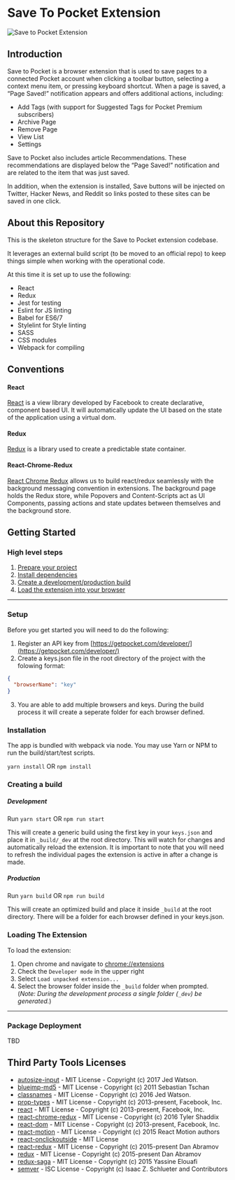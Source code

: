 # Save To Pocket Extension

![Save to Pocket Extension](http://assets.getpocket.com/images/github/Save_to_Pocket.png)

## Introduction

Save to Pocket is a browser extension that is used to save pages to a connected Pocket account when clicking a toolbar button, selecting a context menu item, or pressing keyboard shortcut. When a page is saved, a “Page Saved!” notification appears and offers additional actions, including:

- Add Tags (with support for Suggested Tags for Pocket Premium subscribers)
- Archive Page
- Remove Page
- View List
- Settings

Save to Pocket also includes article Recommendations. These recommendations are displayed below the “Page Saved!” notification and are related to the item that was just saved.

In addition, when the extension is installed, Save buttons will be injected on Twitter, Hacker News, and Reddit so links posted to these sites can be saved in one click.

## About this Repository

This is the skeleton structure for the Save to Pocket extension codebase.

It leverages an external build script (to be moved to an official repo) to keep things simple when working with the operational code.

At this time it is set up to use the following:

- React
- Redux
- Jest for testing
- Eslint for JS linting
- Babel for ES6/7
- Stylelint for Style linting
- SASS
- CSS modules
- Webpack for compiling

## Conventions

#### React

[React](https://facebook.github.io/react/) is a view library developed by Facebook to create declarative, component based UI. It will automatically update the UI based on the state of the application using a virtual dom.

#### Redux

[Redux](http://redux.js.org/) is a library used to create a predictable state container.

#### React-Chrome-Redux

[React Chrome Redux](https://github.com/tshaddix/react-chrome-redux) allows us to build react/redux seamlessly with the background messaging convention in extensions. The background page holds the Redux store, while Popovers and Content-Scripts act as UI Components, passing actions and state updates between themselves and the background store.

## Getting Started

### High level steps

1. [Prepare your project](#setupanchor)
1. [Install dependencies](#installanchor)
1. [Create a development/production build](#buildanchor)
1. [Load the extension into your browser](#loadinganchor)

---

<a name="setupanchor"></a>

### Setup

Before you get started you will need to do the following:

1. Register an API key from [https://getpocket.com/developer/](https://getpocket.com/developer/)
2. Create a keys.json file in the root directory of the project with the
   folowing format:

```json
{
  "browserName": "key"
}
```

3. You are able to add multiple browsers and keys. During the build process
   it will create a seperate folder for each browser defined.

<a name="installanchor"></a>

### Installation

The app is bundled with webpack via node. You may use Yarn or NPM to run the
build/start/test scripts.

`yarn install` OR `npm install`

<a name="buildanchor"></a>

### Creating a build

##### _Development_

Run `yarn start` OR `npm run start`

This will create a generic build using the first key in your `keys.json` and
place it in `_build/_dev` at the root directory. This will watch for changes and
automatically reload the extension. It is important to note that you will need
to refresh the individual pages the extension is active in after a change is made.

##### _Production_

Run `yarn build` OR `npm run build`

This will create an optimized build and place it inside `_build` at the root
directory. There will be a folder for each browser defined in
your keys.json.

<a name="loadinganchor"></a>

### Loading The Extension

To load the extension:

1. Open chrome and navigate to [chrome://extensions](chrome://extensions)
2. Check the `Developer mode` in the upper right
3. Select `Load unpacked extension...`
4. Select the browser folder inside the `_build` folder when prompted.
   (_Note: During the development process a single folder (`_dev`) be generated._)

---

### Package Deployment

TBD

## Third Party Tools Licenses

- [autosize-input](https://github.com/JedWatson/react-input-autosize) - MIT License - Copyright (c) 2017 Jed Watson.
- [blueimp-md5](https://github.com/blueimp/JavaScript-MD5) - MIT License - Copyright (c) 2011 Sebastian Tschan
- [classnames](https://github.com/JedWatson/classnames) - MIT License - Copyright (c) 2016 Jed Watson.
- [prop-types](https://github.com/facebook/prop-types) - MIT License - Copyright (c) 2013-present, Facebook, Inc.
- [react](https://github.com/facebook/react) - MIT License - Copyright (c) 2013-present, Facebook, Inc.
- [react-chrome-redux](https://github.com/tshaddix/react-chrome-redux) - MIT License - Copyright (c) 2016 Tyler Shaddix
- [react-dom](https://github.com/facebook/react) - MIT License - Copyright (c) 2013-present, Facebook, Inc.
- [react-motion](https://github.com/chenglou/react-motion) - MIT License - Copyright (c) 2015 React Motion authors
- [react-onclickoutside](https://github.com/Pomax/react-onclickoutside) - MIT License
- [react-redux](https://github.com/reactjs/react-redux) - MIT License - Copyright (c) 2015-present Dan Abramov
- [redux](https://github.com/reactjs/redux) - MIT License - Copyright (c) 2015-present Dan Abramov
- [redux-saga](https://github.com/redux-saga/redux-saga) - MIT License - Copyright (c) 2015 Yassine Elouafi
- [semver](https://github.com/npm/node-semver) - ISC License - Copyright (c) Isaac Z. Schlueter and Contributors
